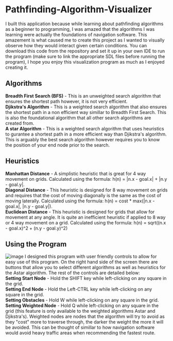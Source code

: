 # Pathfinding-Algorithm-Visualizer
I built this application because while learning about pathfinding algorithms as a beginner to programming, I was amazed that the algorithms I was learning were actually the foundations of navigation software. This amazement is what caused me to create this project as I wanted to visually observe how they would interact given certain conditions. You can download this code from the repository and set it up in your own IDE to run the program (make sure to link the appropriate SDL files before running the program), I hope you enjoy this visualization program as much as I enjoyed creating it.

## Algorithms 
**Breadth First Search (BFS)** - This is an unweighted search algorithm that ensures the shortest path however, it is not very efficient.  
**Djikstra's Algorithm** - This is a weighted search algorithm that also ensures the shortest path in a non efficient way simillar to Breadth First Search. This is also the foundational algorithm that all other search algorithms are created from.  
**A star Algorithm** - This is a weighted search algorithm that uses heuristics to gurantee a shortest path in a more efficient way than Djikstra's algorithm. This is arguably the best search algorithm however requires you to know the position of your end node prior to the search.

## Heuristics
**Manhattan Distance** - A simplistic heuristic that is great for 4 way movement on grids. Calculated using the formula: h(n) = |n.x - goal.x| + |n.y - goal.y|.  
**Diagonal Distance** - This heuristic is designed for 8 way movement on grids and requires that the cost of moving diagonally is the same as the cost of moving laterally. Calculated using the formula: h(n) = cost * max(|n.x - goal.x|, |n.y - goal.y|).  
**Euclidean Distance** - This heuristic is designed for grids that allow for movement at any angle. It is quite an inefficient heuristic if applied to 8 way or 4 way movement on a grid. Calculated using the formula: h(n) = sqrt((n.x - goal.x)^2 + (n.y - goal.y)^2)

## Using the Program
![image](https://user-images.githubusercontent.com/65980644/97165622-5f66cc00-175a-11eb-9300-97ac0ffc4cab.png)
I designed this program with user friendly controls to allow for easy use of this program. On the right hand side of the screen there are buttons that allow you to select different algorithms as well as heuristics for the Astar algorithm. The rest of the controls are detailed below:   
**Setting Start Node** - Hold the SHIFT key while left-clicking on any square in the grid.  
**Setting End Node** - Hold the Left-CTRL key while left-clicking on any square in the grid.  
**Setting Obstacles** - Hold W while left-clicking on any square in the grid.  
**Setting Weighted Node** - Hold Q while left-clicking on any square in the grid (this feature is only available to the weighted algorithms Astar and Djikstra's). Weighted nodes are nodes that the algorithm will try to avoid as they "cost" more to traverse through, the darker the weight the more it will be avoided. This can be thought of simillar to how navigation software would avoid heavy traffic areas when recommending the fastest route.
